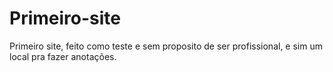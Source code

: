 # Primeiro-site
Primeiro site, feito como teste e sem proposito de ser profissional, e sim um local pra fazer anotações.
